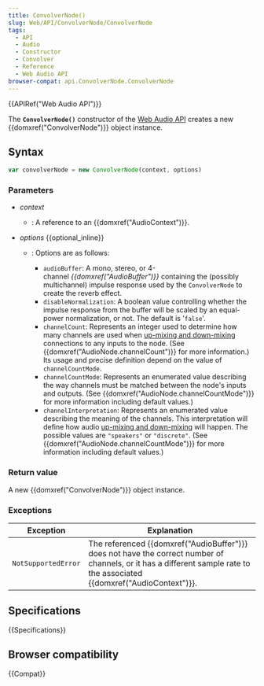```yaml
---
title: ConvolverNode()
slug: Web/API/ConvolverNode/ConvolverNode
tags:
  - API
  - Audio
  - Constructor
  - Convolver
  - Reference
  - Web Audio API
browser-compat: api.ConvolverNode.ConvolverNode
---
```

{{APIRef("Web Audio API")}}

The **`ConvolverNode()`** constructor
of the [Web Audio API](/en-US/docs/Web/API/Web_Audio_API) creates a new
{{domxref("ConvolverNode")}} object instance.

## Syntax

```js
var convolverNode = new ConvolverNode(context, options)
```

### Parameters

- _context_
  - : A reference to an {{domxref("AudioContext")}}.
- _options_ {{optional_inline}}

  - : Options are as follows:

    - `audioBuffer`: A mono, stereo, or
      4-channel *{{domxref("AudioBuffer")}}* containing the
      (possibly multichannel) impulse response used by the `ConvolverNode`
      to create the reverb effect.
    - `disableNormalization`: A boolean value controlling
      whether the impulse response from the buffer will be scaled by an equal-power
      normalization, or not. The default is '`false`'.
    - `channelCount`: Represents an integer used to determine how many channels are used when [up-mixing
      and down-mixing](/en-US/docs/Web/API/Web_Audio_API/Basic_concepts_behind_Web_Audio_API#up-mixing_and_down-mixing) connections to any inputs to the node. (See
      {{domxref("AudioNode.channelCount")}} for more information.) Its usage and precise
      definition depend on the value of `channelCountMode`.
    - `channelCountMode`: Represents an enumerated value describing the way channels must be matched between
      the node's inputs and outputs. (See {{domxref("AudioNode.channelCountMode")}} for more
      information including default values.)
    - `channelInterpretation`: Represents an enumerated value describing the meaning of the channels. This
      interpretation will define how audio [up-mixing
      and down-mixing](/en-US/docs/Web/API/Web_Audio_API/Basic_concepts_behind_Web_Audio_API#up-mixing_and_down-mixing) will happen.
      The possible values are `"speakers"` or `"discrete"`. (See
      {{domxref("AudioNode.channelCountMode")}} for more information including default
      values.)

### Return value

A new {{domxref("ConvolverNode")}} object instance.

### Exceptions

<table class="no-markdown">
  <thead>
    <tr>
      <th scope="col">Exception</th>
      <th scope="col">Explanation</th>
    </tr>
  </thead>
  <tbody>
    <tr>
      <td><code>NotSupportedError</code></td>
      <td>
        The referenced {{domxref("AudioBuffer")}} does not have the
        correct number of channels, or it has a different sample rate to the
        associated {{domxref("AudioContext")}}.
      </td>
    </tr>
  </tbody>
</table>

## Specifications

{{Specifications}}

## Browser compatibility

{{Compat}}
